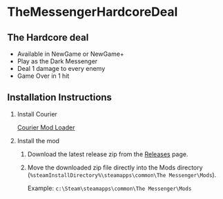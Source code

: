 # TheMessengerHardcoreDeal

## The Hardcore deal

- Available in NewGame or NewGame+
- Play as the Dark Messenger
- Deal 1 damage to every enemy
- Game Over in 1 hit

## Installation Instructions

1. Install Courier

   [Courier Mod Loader](https://github.com/Brokemia/Courier#installation-instructions)

2. Install the mod

   1. Download the latest release zip from the [Releases](https://github.com/geryllaz/TheMessengerHardcoreDeal/releases) page.
   
   2. Move the downloaded zip file directly into the Mods directory (`%steamInstallDirectory%\steamapps\common\The Messenger\Mods`).
    
      Example: `c:\Steam\steamapps\common\The Messenger\Mods`
